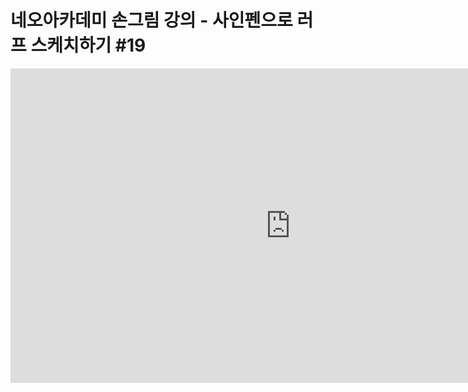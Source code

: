 # 네오아카데미 손그림 강의 - 사인펜으로 러프 스케치하기 #19
<iframe width="895" height="503" src="https://www.youtube.com/embed/ivTTqHf46Iw?list=PLmrVWPFHf_oG1Im06PQ7hAGe8cLjRr_b5" title="네오아카데미 손그림 강의 - 사인펜으로 러프 스케치하기 #19" frameborder="0" allow="accelerometer; autoplay; clipboard-write; encrypted-media; gyroscope; picture-in-picture" allowfullscreen></iframe>